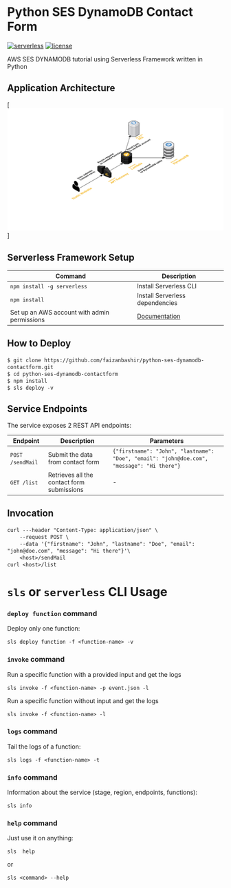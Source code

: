 # Python SES DynamoDB Contact Form

[![serverless](http://public.serverless.com/badges/v3.svg)](http://www.serverless.com)
[![license](https://img.shields.io/github/license/mashape/apistatus.svg)](https://opensource.org/licenses/MIT)

AWS SES DYNAMODB tutorial using Serverless Framework written in Python

## Application Architecture
[![Serverless Application Architecture](architecture.png)]

## Serverless Framework Setup
| **Command** |**Description**|
|-------|------|
| `npm install -g serverless` | Install Serverless CLI  |
| `npm install` | Install Serverless dependencies  |
| Set up an AWS account with admin permissions | [Documentation](https://serverless.com/framework/docs/providers/aws/guide/credentials/)  |

## How to Deploy
```
$ git clone https://github.com/faizanbashir/python-ses-dynamodb-contactform.git
$ cd python-ses-dynamodb-contactform
$ npm install
$ sls deploy -v
```

## Service Endpoints
The service exposes 2 REST API endpoints:

| **Endpoint** |**Description**|**Parameters**|
|-------|------|------|
| `POST /sendMail` | Submit the data from contact form  | `{"firstname": "John", "lastname": "Doe", "email": "john@doe.com", "message": "Hi there"}` |
| `GET /list` | Retrieves all the contact form submissions | - |

## Invocation
	curl ---header "Content-Type: application/json" \
        --request POST \
        --data '{"firstname": "John", "lastname": "Doe", "email": "john@doe.com", "message": "Hi there"}'\
        <host>/sendMail
	curl <host>/list

# `sls` or `serverless` CLI Usage

### `deploy function` command
Deploy only one function:

	sls deploy function -f <function-name> -v

### `invoke` command
Run a specific function with a provided input and get the logs

	sls invoke -f <function-name> -p event.json -l
Run a specific function without input and get the logs

	sls invoke -f <function-name> -l

### `logs` command
Tail the logs of a function:

	sls logs -f <function-name> -t

### `info` command
Information about the service (stage, region, endpoints, functions):

	sls info

### `help` command
Just use it on anything:

	sls  help
or

	sls <command> --help